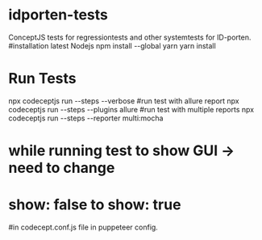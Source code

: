 # idporten-tests
ConceptJS tests for regressiontests and other systemtests for ID-porten.
#installation
latest Nodejs
npm install --global yarn
yarn install
# Run Tests
 npx codeceptjs run --steps --verbose
#run test with allure report 
npx codeceptjs run --steps --plugins allure
#run test with multiple reports
 npx codeceptjs run --steps --reporter multi:mocha

# while running test to show GUI ->  need to change     
# show: false to show: true 
#in codecept.conf.js file in puppeteer config.
